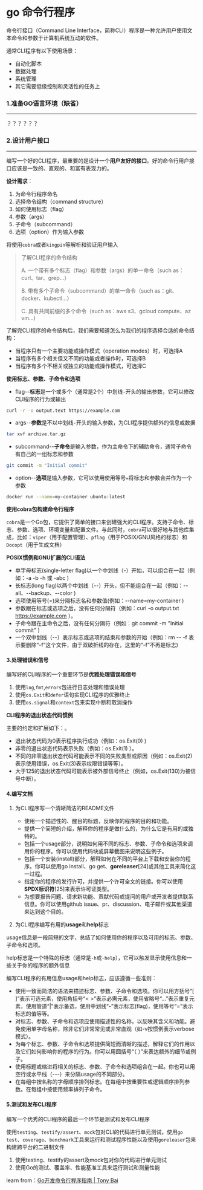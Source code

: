 # go 命令行程序

命令行接口（Command Line Interface，简称CLI）程序是一种允许用户使用文本命令和参数于计算机系统互动的软件。

通常CLI程序有以下使用场景：

+ 自动化脚本
+ 数据处理
+ 系统管理
+ 其它需要低级控制和灵活性的任务上

### 1.准备GO语言环境（缺省）

---

？？？？？？

### 2.设计用户接口

---

编写一个好的CLI程序，最重要的是设计一个**用户友好的接口**。好的命令行用户接口应该是一致的、直观的、和富有表现力的。

**设计需求**：

1. 为命令行程序命名
2. 选择命令结构（command structure）
3. 如何使用标志（flag）
4. 参数（args）
5. 子命令（subcommand）
6. 选项（option）作为输入参数

将使用`cobra`或者`kingpin`等解析和验证用户输入

> 了解CLI程序的命令结构
>
> A. 一个带有多个标志（flag）和参数（args）的单一命令（such as：curl、tar、grep...）
>
> B. 带有多个子命令（subcommand）的单一命令（such as：git、docker、kubectl...）
>
> C. 具有共同前缀的多个命令（such as：aws s3、gcloud compute、az vm...)

了解完CLI程序的命令结构后，我们需要知道怎么为我们的程序选择合适的命令结构：

+ 当程序只有一个主要功能或操作模式（operation modes）时，可选择A
+ 当程序有多个相关但又不同的功能或者操作时，可选择B
+ 当程序有多个不相关或独立的功能或操作模式，可选择C

**使用标志、参数、子命令和选项**

+ flag--**标志**是一个或多个（通常是2个）中划线`-`开头的输出参数，它可以修改CLI程序的行为或输出

```bash
curl -r -o output.text https://example.com
```

+ args--**参数**是不以中划线`-`开头的输入参数，为CLI程序提供额外的信息或数据

```bash
tar xvf archive.tar.gz
```

+ subcommand--**子命令**是输入参数，作为主命令下的辅助命令，通常子命令有自己的一组标志和参数

```bash
git commit -m "Initial commit"
```

+ option--**选项**是输入参数，它可以使用使用等号`=`将标志和参数合并作为一个参数

```bash
docker run --name=my-container ubuntu:latest
```

**使用cobra包构建命令行程序**

`cobra`是一个Go包，它提供了简单的接口来创建强大的CLI程序。支持子命令、标志、参数、选项、环境变量和配置文件。与此同时，`cobra`可以很好地与其他库集成，比如：`viper`（用于配置管理）、`pflag`（用于POSIX/GNU风格的标志）和`Docopt`（用于生成文档）

**POSIX惯例和GNU扩展的CLI语法**

- 单字母标志(single-letter flag)以一个中划线（-）开始，可以组合在一起（例如：-a -b -h 或 -abc )
- 长标志(long flag)以两个中划线（--）开头，但不能组合在一起（例如：--all、--backup、--color )
- 选项使用等号(=)来分隔标志名和参数值(例如：--name=my-container )
- 参数跟在标志或选项之后，没有任何分隔符（例如：curl -o output.txt https://example.com ）。
- 子命令跟在主命令之后，没有任何分隔符（例如：git commit -m "Initial commit" )
- 一个双中划线（--）表示标志或选项的结束和参数的开始（例如：rm -- -f 表示要删除“-f”这个文件，由于双破折线的存在，这里的“-f”不再是标志)

#### 3.处理错误和信号

编写好的CLI程序的一个重要环节是**优雅处理错误和信号**

1. 使用`log`,`fmt`,`errors`包进行日志处理和错误处理
2. 使用`os.Exit`和`defer`语句实现CLI程序的优雅终止
3. 使用`os.signal`和`context`包来实现中断和取消操作

**CLI程序的退出状态代码惯例**

主要的约定和扩展如下：。

- 退出状态代码为0表示程序执行成功（例如：os.Exit(0) )
- 非零的退出状态代码表示失败（例如：os.Exit(1) ）。
- 不同的非零退出状态代码可能表示不同的失败类型或原因（例如：os.Exit(2)表示使用错误，os.Exit(3)表示权限错误等等）。
- 大于125的退出状态代码可能表示被外部信号终止（例如，os.Exit(130)为被信号中断）。

#### 4.编写文档

1. 为CLI程序写一个清晰简洁的README文件
    - 使用一个描述性的、醒目的标题，反映你的程序的目的和功能。
    - 提供一个简短的介绍，解释你的程序是做什么的，为什么它是有用的或独特的。
    - 包括一个usage部分，说明如何用不同的标志、参数、子命令和选项来调用你的程序。你可以使用代码块或屏幕截图来说明这些例子。
    - 包括一个安装(install)部分，解释如何在不同的平台上下载和安装你的程序。你可以使用go install、go get、**goreleaser**[24]或其他工具来简化这一过程。
    - 指定你的程序的发行许可，并提供一个许可全文的链接。你可以使用**SPDX标识符**[25]来表示许可证类型。
    - 为想要报告问题、请求新功能、贡献代码或提问的用户或开发者提供联系信息。你可以使用github issue、pr、discussion、电子邮件或其他渠道来达到这个目的。

2. 为CLI程序编写有用的**usage**和**help**标志

usage信息是一段简短的文字，总结了如何使用你的程序以及可用的标志、参数、子命令和选项。

help标志是一个特殊的标志（通常是`-h`或`-help`），它可以触发显示使用信息和一些关于你的程序的额外信息

编写CLI程序的有用信息usage和help标志，应该遵循一些准则：

- 使用一致而简洁的语法来描述标志、参数、子命令和选项。你可以用方括号“[ ]”表示可选元素，使用角括号“< >”表示必需元素，使用省略号“...”表示重复元素，使用管道“|”表示备选，使用中划线“-”表示标志(flag)，使用等号“=”表示标志的值等等。
- 对标志、参数、子命令和选项应使用描述性的名称，以反映其含义和功能。避免使用单字母名称，除非它们非常常见或非常直观（如-v按惯例表示verbose模式）。
- 为每个标志、参数、子命令和选项提供简短而清晰的描述，解释它们的作用以及它们如何影响你的程序的行为。你可以用圆括号“（ ）”来表达额外的细节或例子。
- 使用标题或缩进将相关的标志、参数、子命令和选项组合在一起。你也可以用空行或水平线（---）来分隔usage的不同部分。
- 在每组中按名称的字母顺序排列标志。在每组中按重要性或逻辑顺序排列参数。在每组中按使用频率排列子命令。

#### 5.测试和发布CLI程序

编写一个优秀的CLI程序的最后一个环节是测试和发布CLI程序

使用`testing`、`testify/assert`、`mock`包对CLI的代码进行单元测试，使用`go test`、`coverage`、`benchmark`工具来运行和测试程序性能以及使用`goreleaser`包来构建跨平台的二进制文件

1. 使用testing、testify的assert及mock包对你的代码进行单元测试
2. 使用Go的测试、覆盖率、性能基准工具来运行测试和测量性能



learn from：[Go开发命令行程序指南 | Tony Bai](https://tonybai.com/2023/03/25/the-guide-of-developing-cli-program-in-go/)

